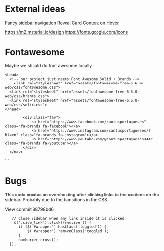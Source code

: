 # External ideas

[Fancy sidebar navigation](https://codepen.io/djdabe/pen/qXgJNV)
[Reveal Card Content on Hover](https://codepen.io/markmead/pen/MqmOVB)

https://m2.material.io/design
https://fonts.google.com/icons

# Fontawesome

Maybe we should do font awesome locally
```
<head>
  <!-- our project just needs Font Awesome Solid + Brands -->
	<link rel="stylesheet" href="assets/fontawesome-free-6.6.0-web/css/fontawesome.css">
  <link rel="stylesheet" href="assets/fontawesome-free-6.6.0-web/css/brands.css">
  <link rel="stylesheet" href="assets/fontawesome-free-6.6.0-web/css/solid.css">
</head>
```


			<div class="fav">
				<a href="https://www.facebook.com/cantusportugueses" class="fa-brands fa-facebook"></a>
				<a href="https://www.instagram.com/cantusportugueses/?hl=en" class="fa-brands fa-instagram"></a>
				<a href="https://www.youtube.com/@cantusportugueses344" class="fa-brands fa-youtube"></a>
			</div>
      </nav>
</body>
```

# Bugs

This code creates an overshooting after clinking links to the sections on the sidebar. Probably due to the transitions in the CSS

View commit 88798bd6
```
   // Close sidebar when any link inside it is clicked
    $('.side_link').click(function () {
      if ($('#wrapper').hasClass('toggled')) {
          $('#wrapper').removeClass('toggled');
      }
      hamburger_cross();
  });
```